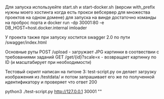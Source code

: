 Для запуска используейте start.sh и start-docker.sh 
(версии with_prefix нужны моего хостинга когда есть прокси вебсервер для множества проектов на одном домене)
для запуска на винде достаточно команды на проброс порта и 
docker run -dp 30001:80 -e DB_HOST=host.docker.internal imloader 

У проекта также при запуску хостится swagger 2.0 по пути /swagger/index.html


Основные руты
POST /upload - загружает JPG картинки в соотвествии с требованиями заданий
GET /get/{id}?scale=x - возвращает картинку по ID (и масштабирует при необходимости)


Тестовый скрипт написан на питоне 3: test-script.py
он делает загрузку изображения из /testdata/ и потом запрашивает его же по полученной идентификатору
и проверяет что ответ 200


python3 ./test-script.py http://127.0.0.1 30001 ""